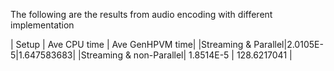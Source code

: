 The following are the results from audio encoding with different implementation

| Setup | Ave CPU time | Ave GenHPVM time|
|Streaming & Parallel|2.0105E-5|1.647583683|
|Streaming & non-Parallel| 1.8514E-5 | 128.6217041 |
